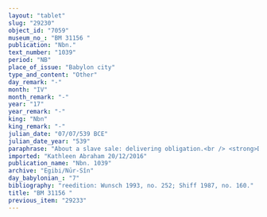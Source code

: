 ```yaml
---
layout: "tablet"
slug: "29230"
object_id: "7059"
museum_no_: "BM 31156 "
publication: "Nbn."
text_number: "1039"
period: "NB"
place_of_issue: "Babylon city"
type_and_content: "Other"
day_remark: "-"
month: "IV"
month_remark: "-"
year: "17"
year_remark: "-"
king: "Nbn"
king_remark: "-"
julian_date: "07/07/539 BCE"
julian_date_year: "539"
paraphrase: "About a slave sale: delivering obligation.<br /> <strong>D</strong> sold three slaves to <strong>B</strong>: <strong>C</strong>, for 1 mina and 30 shekels of silver, plus <strong>E<sub>1</sub></strong> and <strong>E<sub>2</sub></strong> for 3 minas and 30 shekels of silver. By the end of D&ucirc;zu, the seller&#39;s brother <strong>A </strong>will bring one of the sold slaves (<strong>C</strong>), and deliver him (<em>abāku-ma nadānu</em>) to <strong>B</strong>. Names of 2 witnesses and the scribe.<br /> &nbsp;<br /> <strong>A</strong> = Mu&scaron;ēzib-Bēl/Bēl-ahhē-erība/Rē&#39;i-sīs&ecirc;; <strong>B</strong> = Iddin-Marduk/Iqī&scaron;āya//Nūr-S&icirc;n; <strong>C</strong> = Nab&ucirc;- ki&scaron;&scaron;unu; <strong>D</strong> = Bēl&scaron;unu/Bēl-ahhē-erība/Rē&#39;i-sīs&ecirc;; <strong>E<sub>1</sub></strong> = Nab&ucirc;-killanni; <strong>E<sub>2</sub></strong> = Ninlil-&scaron;adū&#39;a"
imported: "Kathleen Abraham 20/12/2016"
publication_name: "Nbn. 1039"
archive: "Egibi/Nūr-Sîn"
day_babylonian_: "7"
bibliography: "reedition: Wunsch 1993, no. 252; Shiff 1987, no. 160."
title: "BM 31156 "
previous_item: "29233"
---
```

